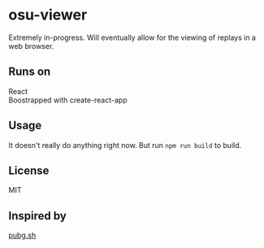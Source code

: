 osu-viewer
=====
Extremely in-progress. Will eventually allow for the viewing of replays in a web browser.

Runs on
-----
React  
Boostrapped with create-react-app

Usage
-----
It doesn't really do anything right now. But run `npm run build` to build.

License
-----
MIT

Inspired by
-----
[pubg.sh](https://pubg.sh/)
